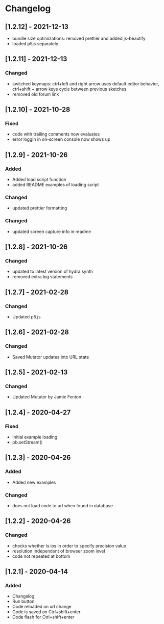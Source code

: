 # Changelog
## [1.2.12] - 2021-12-13
- bundle size optimizations: removed prettier and added js-beautify
- loaded p5js separately

## [1.2.11] - 2021-12-13
### Changed
- switched keymaps: ctrl+left and right arrow uses default editor behavior, ctrl+shift + arrow keys cycle between previous sketches
- removed old forum link

## [1.2.10] - 2021-10-28
### Fixed 
- code with trailing comments now evaluates
- error loggin in on-screen console now shows up

## [1.2.9] - 2021-10-26
### Added 
- Added load script function
- added README examples of loading script

### Changed
- updated prettier formatting

### Changed
- updated screen capture info in readme

## [1.2.8] - 2021-10-26
### Changed
- updated to latest version of hydra synth
- removed extra log statements

## [1.2.7] - 2021-02-28
### Changed
 - Updated p5.js

## [1.2.6] - 2021-02-28
### Changed
 - Saved Mutator updates into URL state
 
## [1.2.5] - 2021-02-13
### Changed
 - Updated Mutator by Jamie Fenton

## [1.2.4] - 2020-04-27
### Fixed
 - Initial example loading
 - pb.setStream()

## [1.2.3] - 2020-04-26
### Added
 - Added new examples

### Changed
 - does not load code to url when found in database

## [1.2.2] - 2020-04-26
### Changed
 - checks whether is ios in order to specify precision value
 - resolution independent of browser zoom level
 - code not repeated at bottom

## [1.2.1] - 2020-04-14
### Added
 - Changelog
 - Run button
 - Code reloaded on url change
 - Code is saved on Ctrl+shift+enter
 - Code flash for Ctrl+shift+enter
